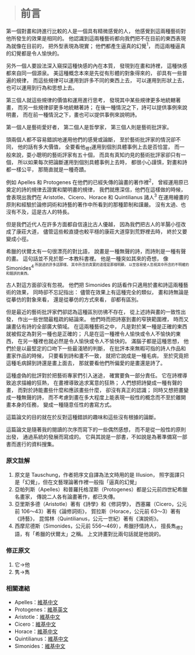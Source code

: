 > # 前言 #

第一個對畫和詩進行比較的人是一個具有精微感覺的人，
他感覺到這兩種藝術對他所發生的效果是相同的。
他認識到這兩種藝術都向我們把不在目前的東西表現為就像在目前的，
把外型表現為現實；
他們都產生逼真的幻覺<sup>1</sup>，
而這兩種逼真的幻覺都是令人愉快的。

另外一個人要設法深入窺探這種快感的內在本質，
發現到在畫和詩裡，
這種快感都來自同一個源泉。
美這種概念本來是先從有形體的對象得來的，
卻具有一些普遍的規律，
而這些規律可以運用到許多不同的東西上去，
可以運用到形狀上去，
也可以運用到行為和思想上去。

第三個人就這些規律的價值和運用進行思考，
發現其中某些規律更多地統轄著畫，
而另一些規律卻更多地統轄著詩；
在後一種情況之下，詩可以提供事例來說明畫，
而在前一種情況之下，畫也可以提供事例來說明詩。

第一個人是藝術愛好者，
第二個人是哲學家，
第三個人則是藝術批評家。

頭兩個人都不容易錯誤地運用他們的感覺或論斷，
至於藝術批評家的情況卻不同，
他的話有多大價值，
全要看他<sub>修1</sub>運用到個別具體事例上去是否恰當，
而一般來說，耍小聰明的藝術評家有五十個，
而具有真知灼見的藝術批評家卻只有一個，
所以如果每次把論斷運用到個別具體事例上去時，
都很小心謹慎，對畫和詩都一樣公平，
那簡直就是一種奇蹟。

例如 Apelles 和 Protogenes 在他們的已經失傳的論畫的著作裡<sup>2</sup>，
曾經運用原已奠定的詩的規律去證實和闡明畫的規律，
我們就應深信，他們在這樣做的時候，
會表現出我們在 Aristotle、Cicero、Horace 和 Quintilianus 諸人<sup>3</sup>
在運用繪畫的原則和經驗於論修詞術和詩藝的著作中所看到的那種節制和謹嚴。
沒有太過、也沒有不及，這是古人的特長。

但是我們近代人在許多方面都自信遠比古人優越，
因為我們把古人的羊腸小徑改成了康莊大道，
儘管這些較直捷也較平穩的康莊大道穿到荒野裡去時，
終於又要變成小徑。

希臘的伏爾太有一句很漂亮的對比語，
說畫是一種無聲的詩，而詩則是一種有聲的畫。
這句話並不見於那一本教科書裡。
他是一種突如其來的奇想，
像 Simonides<sup>4<sup> 所說過的許多話那樣，
其中所含的真實的道理是那樣明顯，
以至容易使人忽視其中所含的不明確的和錯誤的東西。

古人對這方面卻沒有忽視。
他們把 Simonides 的話看作只適用於畫和詩這兩種藝術的效果，
同時卻不忘記指出：
儘管在效果上有這種完全的類似，
畫和詩無論是從摹仿的對象來看，
還是從摹仿的方式來看，
卻都有區別。

但是最近的藝術批評家們卻認為這種區別彷彿不存在，
從上述詩與畫的一致性出發，
作出一些世間最粗疏的結論來。
他們時而把詩塞到畫的窄狹範圍裡，
時而又讓畫佔有詩的全部廣大領域。
在這兩種藝術之中，
凡是對於某一種是正確的東西就被假定為對另一種也是正確的；
凡是在這一種裡令人愉快或令人不愉快的東西，
在另一種裡也就必然是令人愉快或令人不愉快的。
滿腦子都是這種思想，
他們於是以最堅定的口吻下一些最淺陋的判斷，
在批評本來無暇可指的詩人作品和畫家作品的時候，
只要看到詩和畫不一致，
就把它說成是一種毛病，
至於究竟把這種毛病歸到詩還是畫上面去，
那就要看他們所偏愛的是畫還是詩了。

這種虛偽的批評對於把藝術專家們引入迷途，
確實要負一部分責任。
它在詩裡導致追求描繪的狂熱，
在畫裡導致追求寓意的狂熱；
人們想把詩變成一種有聲的畫，
而對於詩能畫些什麼和應該畫些什麼，
卻沒有真正的認識；
同時又想把畫變成一種無聲的詩，
而不考慮到畫在多大程度上能表現一般性的概念而不至於離開畫本身的任務，
變成一種隨意任性的書寫方式。

這篇論文的目的就在於反對這種錯誤的趣味和這些沒有根據的論斷。

這篇論文是隨著我的閱讀的次序而寫下的一些偶然感想，
而不是從一般性的原則出發，
通過系統的發展而寫成的。
它與其說是一部書，不如說是為著準備寫一部書而進行的資料搜集。




### 原文註解 ###

1. 原文是 Tauschung，作者把序文自譯為法文時用的是 Illusion，
	照字面譯只是「幻覺」，但在文藝理論著作裡一般指「逼真的幻覺」
2. 亞帕列斯（Apelles）和普羅托格涅斯（Protogenes）都是公元前四世紀希臘名畫家，
	傳說二人各有論畫著作，都已失傳。
3. 亞里斯多德（Aristotle）著有《詩學》和《修詞學》，
	西塞羅（Cicero，公元前 106～43）著有《論修詞術》，
	賀拉斯（Horace，公元前 63～3）著有《詩藝》，
	昆惕林（Quintilianus，公元一世紀）著有《演說術》。
4. 西摩尼德斯（Simonides，公元前 556～469），希臘抒情詩人，
	擅長雋<sub>修2</sub>語，有「希臘的伏爾太」之稱。
	上文詩畫對比兩句話就是他說的。


### 修正原文 ###

1. 它→他
2. 隽→雋


### 相關連結 ###

* Apelles：[維基中文](https://zh.wikipedia.org/wiki/%E9%98%BF%E4%BD%A9%E8%8E%B1%E6%96%AF)
* Protogenes：[維基英文](https://en.wikipedia.org/wiki/Protogenes)
* Aristotle：[維基中文](https://zh.wikipedia.org/wiki/%E4%BA%9A%E9%87%8C%E5%A3%AB%E5%A4%9A%E5%BE%B7)
* Cicero：[維基中文](https://zh.wikipedia.org/wiki/%E8%A5%BF%E5%A1%9E%E7%BD%97)
* Horace：[維基中文](https://zh.wikipedia.org/wiki/%E8%B4%BA%E6%8B%89%E6%96%AF)
* Quintilianus：[維基中文](https://zh.wikipedia.org/wiki/%E6%98%86%E6%8F%90%E5%88%A9%E5%AE%89)
* Simonides：[維基中文](https://zh.wikipedia.org/wiki/%E8%A5%BF%E8%8E%AB%E5%B0%BC%E5%BE%B7%E6%96%AF)
